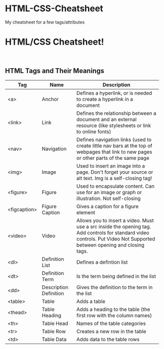 # HTML-CSS-Cheatsheet
My cheatsheet for a few tags/attributes
<!DOCTYPE html>
<html lang="en">
<head>
    <meta charset="UTF-8">
    <link href="./resources/style.css" type="text/css" rel="stylesheet">
    <link href="https://fonts.googleapis.com/css2?family=Akaya+Kanadaka&display=swap" rel="stylesheet">
    <title>HTML/CSS Cheatsheet!</title>
</head>
<body>
    <h1>HTML/CSS Cheatsheet!</h1><br>
    <h2>HTML Tags and Their Meanings</h2>
    <table>
        <thead>
            <tr class="colnames">
                <th>Tag</th>
                <th>Name</th>
                <th class="hdescription">Description</th>
            </tr>
        </thead>
        <tbody>
            <tr>
                <td>
                    <span class="code">&lt;a&gt;</span>
                </td>
                <td>Anchor</td>
                <td class="hdescription">Defines a hyperlink, or is needed to create a hyperlink in a document</td>
            </tr>
            <tr>
                <td>
                    <span class="code">&lt;link&gt;</span>
                </td>
                <td>Link</td>
                <td class="hdescription">Defines the relationship between a document and an external resource (like stylesheets or link to online fonts)</td>
            </tr>
            <tr>
                <td>
                    <span class="code">&lt;nav&gt;</span>
                </td>
                <td>Navigation</td>
                <td class="hedescription">Defines navigation links (used to create little nav bars at the top of webpages that link to new pages or other parts of the same page</td>
            </tr>
            <tr>
                <td>
                    <span class="code">&lt;img&gt;</span>
                </td>
                <td>Image</td>
                <td class="hdescription">Used to insert an image into a page. Don't forget your source or alt text. Img is a self-closing tag!</td>
            </tr>
            <tr>
                <td>
                    <span class="code">&lt;figure&gt;</span>
                </td>
                <td>Figure</td>
                <td class="hdescription">Used to encapsulate content. Can use for an image or graph or illustration. Not self-closing</td>
            </tr>
            <tr>
                <td>
                    <span class="code">&lt;figcaption&gt;</span>
                </td>
                <td>Figure Caption</td>
                <td class="hdescription">Gives a caption for a figure element</td>
            </tr>
            <tr>
                <td>
                    <span class="code">&lt;video&gt;</span>
                </td>
                <td>Video</td>
                <td class="hdescription">Allows you to insert a video. Must use a src inside the opening tag. Add controls for standard video controls. Put Video Not Supported between opening and closing tags. </td>
            </tr>
            <tr>
                <td>
                    <span class="code">&lt;dl&gt;</span>
                </td>
                <td>Definition List</td>
                <td class="hdescription">Defines a defintion list</td>
            </tr>
            <tr>
                <td>
                    <span class="code">&lt;dt&gt;</span>
                </td>
                <td>Definition Term</td>
                <td class="hdescription">Is the term being defined in the list</td>
            </tr>
            <tr>
                <td>
                    <span class="code">&lt;dd&gt;</span>
                </td>
                <td>Description Definition</td>
                <td class="hdescription">Gives the definition to the term in the list</td>
            </tr>
            <tr>
                <td>
                    <span class="code">&lt;table&gt;</span>
                </td>
                <td>Table</td>
                <td>Adds a table</td>
            </tr>
            <tr>
                <td>
                    <span class="code">&lt;thead&gt;</span>
                </td>
                <td>Table Heading</td>
                <td>Adds a heading to the table (the first row with the column names)</td>
            </tr>
            <tr>
                <td>
                    <span class="code">&lt;th&gt;</span>
                </td>
                <td>Table Head</td>
                <td>Names of the table categories</td>
            </tr>
            <tr>
                <td>
                    <span class="code">&lt;tr&gt;</span>
                </td>
                <td>Table Row</td>
                <td>Creates a new row in the table</td>
            </tr>
            <tr>
                <td>
                    <span class="code">&lt;td&gt;</span>
                </td>
                <td>Table Data</td>
                <td>Adds data to the table rows</td>
            </tr>
            <!--ADD ALLLL THE TABLE STUFF ON HERE, NOT JUST THE BASIC THINGS YOU'RE USING RN-->
        </tbody>
    </table>    
    
</body>
</html>
